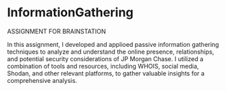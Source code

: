 # InformationGathering

ASSIGNMENT FOR BRAINSTATION

In this assignment, I developed and applioed passive information gathering techniques to analyze and understand the online presence, relationships, and potential security considerations of JP Morgan Chase. I utilized a combination of tools and resources, including WHOIS, social media, Shodan, and other relevant platforms, to gather valuable insights for a comprehensive analysis.
